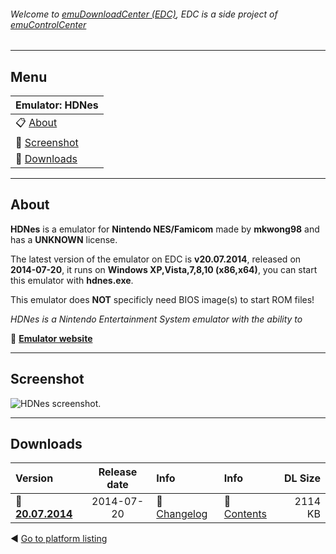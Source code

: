###### Welcome to [emuDownloadCenter (EDC)](https://github.com/PhoenixInteractiveNL/emuDownloadCenter/wiki/), EDC is a side project of [emuControlCenter](https://github.com/PhoenixInteractiveNL/emuControlCenter/wiki/)
***
## Menu
| **Emulator: HDNes** |
|:---------|
| :clipboard: [About](#about) |
| :sunrise: [Screenshot](#screenshot) |
| :floppy_disk: [Downloads](#downloads) |
***
## About
**HDNes** is a emulator for **Nintendo NES/Famicom** made by **mkwong98** and has a **UNKNOWN** license.

The latest version of the emulator on EDC is **v20.07.2014**, released on **2014-07-20**, it runs on **Windows XP,Vista,7,8,10 (x86,x64)**, you can start this emulator with **hdnes.exe**.

This emulator does **NOT** specificly need BIOS image(s) to start ROM files!

_HDNes is a Nintendo Entertainment System emulator with the ability to_

:link: [**Emulator website**](http://forums.nesdev.com/viewtopic.php?f=3&t=9935)
***
## Screenshot
![](https://raw.githubusercontent.com/PhoenixInteractiveNL/emuDownloadCenter/master/hooks/hdnes/screen.jpg "HDNes screenshot.")
***
## Downloads
| Version  | Release date  | Info       | Info       | DL Size    |
|:---------|:-------------:|:-----------|:-----------|-----------:|
| :floppy_disk: [**20.07.2014**](https://github.com/PhoenixInteractiveNL/edc-repo0004/raw/master/hdnes/20.07.2014.7z) | 2014-07-20 | :page_facing_up: [Changelog](https://github.com/PhoenixInteractiveNL/edc-repo0004/blob/master/hdnes/20.07.2014_changelog.txt) | :mag_right: [Contents](https://github.com/PhoenixInteractiveNL/edc-repo0004/blob/master/hdnes/20.07.2014_contents.txt) | 2114 KB |

:arrow_backward: [Go to platform listing](https://github.com/PhoenixInteractiveNL/emuDownloadCenter/wiki/EDC-Platform-List)
